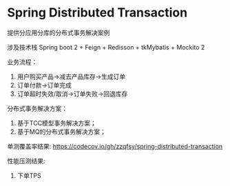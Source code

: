 # Spring Distributed Transaction
提供分应用分库的分布式事务解决案例

涉及技术栈
Spring boot 2 + Feign + Redisson + tkMybatis + Mockito 2

业务流程：
1. 用户购买产品->减去产品库存->生成订单
2. 订单付款->订单完成
3. 订单超时失效/取消->订单失败->回退库存

分布式事务解决方案：
1. 基于TCC模型事务解决方案；
2. 基于MQ的分布式事务解决方案；

单测覆盖率结果:
https://codecov.io/gh/zzqfsy/spring-distributed-transaction

性能压测结果:
1. 下单TPS